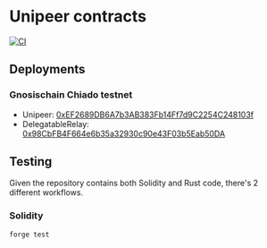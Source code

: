 # Unipeer contracts 

[![CI](https://github.com/unipeer/unipeer/actions/workflows/contracts.yml/badge.svg)](https://github.com/unipeer/unipeer/actions/workflows/contracts.yml)

## Deployments

### Gnosischain Chiado testnet

* Unipeer: [0xEF2689DB6A7b3AB383Fb14Ff7d9C2254C248103f](https://blockscout.chiadochain.net/address/0xEF2689DB6A7b3AB383Fb14Ff7d9C2254C248103f)
* DelegatableRelay: [0x98CbFB4F664e6b35a32930c90e43F03b5Eab50DA](https://blockscout.chiadochain.net/address/0x98CbFB4F664e6b35a32930c90e43F03b5Eab50DA)

## Testing

Given the repository contains both Solidity and Rust code, there's 2 different
workflows.

### Solidity

```bash
forge test
```
